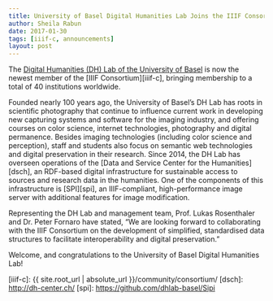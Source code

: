 ```yaml
---
title: University of Basel Digital Humanities Lab Joins the IIIF Consortium
author: Sheila Rabun
date: 2017-01-30
tags: [iiif-c, announcements]
layout: post
---
```


The [Digital Humanities (DH) Lab of the University of Basel][dhlab-basel] is now the newest member of the [IIIF Consortium][iiif-c], bringing membership to a total of 40 institutions worldwide.

Founded nearly 100 years ago, the University of Basel’s DH Lab has roots in scientific photography that continue to influence current work in developing new capturing systems and software for the imaging industry, and offering courses on color science, internet technologies, photography and digital permanence. Besides imaging technologies (including color science and perception), staff and students also focus on semantic web technologies and digital preservation in their research. Since 2014, the DH Lab has overseen operations of the [Data and Service Center for the Humanities][dsch], an RDF-based digital infrastructure for sustainable access to sources and research data in the humanities. One of the components of this infrastructure is [SPI][spi], an IIIF-compliant, high-performance image server with additional features for image modification.

Representing the DH Lab and management team, Prof. Lukas Rosenthaler and Dr. Peter Fornaro have stated, “We are looking forward to collaborating with the IIIF Consortium on the development of simplified, standardised data structures to facilitate interoperability and digital preservation.”

Welcome, and congratulations to the University of Basel Digital Humanities Lab!


[dhlab-basel]: http://dhlab.unibas.ch/
[iiif-c]: {{ site.root_url | absolute_url }}/community/consortium/
[dsch]: http://dh-center.ch/
[spi]: https://github.com/dhlab-basel/Sipi
